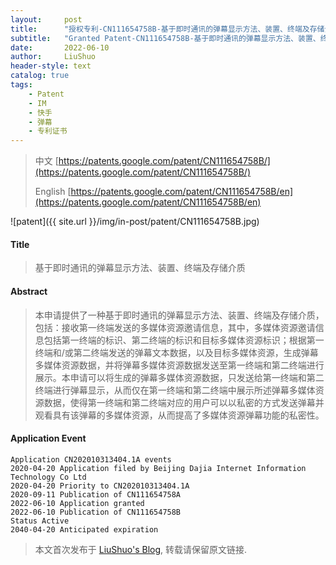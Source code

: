 ```yaml
---
layout:     post
title:      "授权专利-CN111654758B-基于即时通讯的弹幕显示方法、装置、终端及存储介质"
subtitle:   "Granted Patent-CN111654758B-基于即时通讯的弹幕显示方法、装置、终端及存储介质"
date:       2022-06-10
author:     LiuShuo
header-style: text
catalog: true
tags:
    - Patent
    - IM
    - 快手
    - 弹幕
    - 专利证书
---
```

> 中文 [https://patents.google.com/patent/CN111654758B/](https://patents.google.com/patent/CN111654758B/)
>
> English [https://patents.google.com/patent/CN111654758B/en](https://patents.google.com/patent/CN111654758B/en)

![patent]({{ site.url }}/img/in-post/patent/CN111654758B.jpg)
#### Title
> 基于即时通讯的弹幕显示方法、装置、终端及存储介质







#### Abstract
> 本申请提供了一种基于即时通讯的弹幕显示方法、装置、终端及存储介质，包括：接收第一终端发送的多媒体资源邀请信息，其中，多媒体资源邀请信息包括第一终端的标识、第二终端的标识和目标多媒体资源标识；根据第一终端和/或第二终端发送的弹幕文本数据，以及目标多媒体资源，生成弹幕多媒体资源数据，并将弹幕多媒体资源数据发送至第一终端和第二终端进行展示。本申请可以将生成的弹幕多媒体资源数据，只发送给第一终端和第二终端进行弹幕显示，从而仅在第一终端和第二终端中展示所述弹幕多媒体资源数据，使得第一终端和第二终端对应的用户可以以私密的方式发送弹幕并观看具有该弹幕的多媒体资源，从而提高了多媒体资源弹幕功能的私密性。







#### Application Event
```
Application CN202010313404.1A events 
2020-04-20 Application filed by Beijing Dajia Internet Information Technology Co Ltd
2020-04-20 Priority to CN202010313404.1A
2020-09-11 Publication of CN111654758A
2022-06-10 Application granted
2022-06-10 Publication of CN111654758B
Status Active
2040-04-20 Anticipated expiration
```
> 本文首次发布于 [LiuShuo's Blog](https://liushuo.me), 
转载请保留原文链接.

